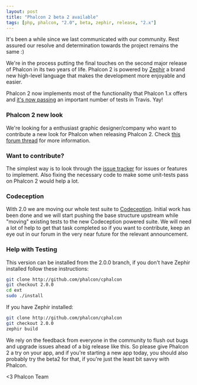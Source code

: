 ```yaml
---
layout: post
title: "Phalcon 2 beta 2 available"
tags: [php, phalcon, "2.0", beta, zephir, release, "2.x"]
---
```


It's been a while since we last communicated with our community. Rest assured our resolve and determination towards the project remains the same :)

We're in the process putting the final touches on the second major release of Phalcon in its two years of life. Phalcon 2 is powered by [Zephir](http://zephir-lang.com/) a brand new high-level language that makes the development more enjoyable and easier.

Phalcon 2 now implements most of the functionality that Phalcon 1.x offers and [it's now passing](https://travis-ci.org/phalcon/cphalcon/builds/33532701) an important number of tests in Travis. Yay!

### Phalcon 2 new look

We're looking for a enthusiast graphic designer/company who want to contribute a new look for Phalcon when releasing Phalcon 2. Check [this forum thread](https://forum.phalconphp.com/discussion/3246/contribute-to-phalcon-s-new-look) for more information.

### Want to contribute?

The simplest way is to look through the [issue tracker](https://github.com/phalcon/cphalcon/issues) for issues or features to implement. Also fixing the necessary code to make some unit-tests pass on Phalcon 2 would help a lot.

### Codeception

With 2.0 we are moving our whole test suite to [Codeception](http://codeception.com/). Initial work has been done and we will start pushing the base structure upstream while "moving" existing tests to the new Codeception powered suite. We will need a lot of help to get that task completed so if you want to contribute, keep an eye out in our forum in the very near future for the relevant announcement.

### Help with Testing

This version can be installed from the 2.0.0 branch, if you don't have Zephir installed follow these instructions:

```sh
git clone http://github.com/phalcon/cphalcon
git checkout 2.0.0
cd ext
sudo ./install
```

If you have Zephir installed:

```sh
git clone http://github.com/phalcon/cphalcon
git checkout 2.0.0
zephir build
```

We rely on the feedback from everyone in the community to flush out bugs and upgrade issues ahead of a big release like this. So please give Phalcon 2 a try on your app, and if you're starting a new app today, you should also probably try the beta2 for that, if you're just the least bit savvy with Phalcon.


<3 Phalcon Team

